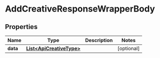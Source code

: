 

# AddCreativeResponseWrapperBody


## Properties

Name | Type | Description | Notes
------------ | ------------- | ------------- | -------------
**data** | [**List&lt;ApiCreativeType&gt;**](ApiCreativeType.md) |  |  [optional]



